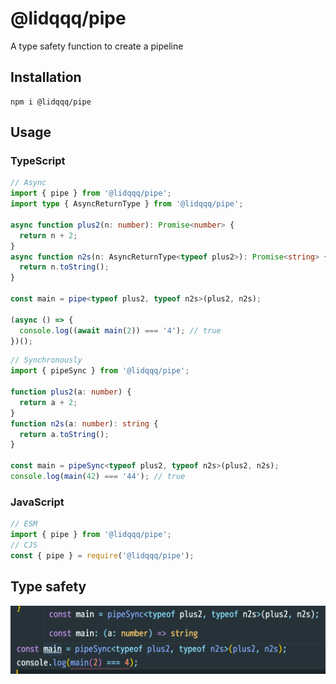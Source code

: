 # @lidqqq/pipe

A type safety function to create a pipeline

## Installation

```
npm i @lidqqq/pipe
```

## Usage

### TypeScript

```typescript
// Async
import { pipe } from '@lidqqq/pipe';
import type { AsyncReturnType } from '@lidqqq/pipe';

async function plus2(n: number): Promise<number> {
  return n + 2;
}
async function n2s(n: AsyncReturnType<typeof plus2>): Promise<string> {
  return n.toString();
}

const main = pipe<typeof plus2, typeof n2s>(plus2, n2s);

(async () => {
  console.log((await main(2)) === '4'); // true
})();
```

```typescript
// Synchronously
import { pipeSync } from '@lidqqq/pipe';

function plus2(a: number) {
  return a + 2;
}
function n2s(a: number): string {
  return a.toString();
}

const main = pipeSync<typeof plus2, typeof n2s>(plus2, n2s);
console.log(main(42) === '44'); // true
```

### JavaScript

```js
// ESM
import { pipe } from '@lidqqq/pipe';
// CJS
const { pipe } = require('@lidqqq/pipe');
```

## Type safety

![](assets/type-safe.png)
